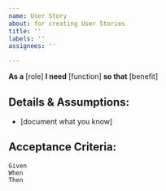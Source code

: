 ```yaml
---
name: User Story
about: for creating User Stories
title: ''
labels: ''
assignees: ''

---
```


**As a** [role]
**I need** [function]
**so that** [benefit]

## Details & Assumptions:
* [document what you know]

## Acceptance Criteria:
```Gherkin
Given
When
Then
```
